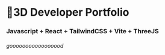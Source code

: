 # 🚀3D Developer Portfolio

### Javascript + React + TailwindCSS + Vite + ThreeJS
###### gooooooooooooooood
